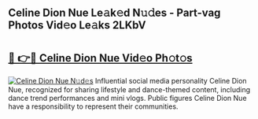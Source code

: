 ## Celine Dion Nue Le𝚊k𝚎d N𝚞𝚍es - Part-vag Photos Vid𝚎o Le𝚊ks 2LKbV

# <h2><a href="http://fb5j63.evod.top/?m=Celine+Dion+Nue">🔗 👉🔴 Celine Dion Nue Vid𝚎o Ph𝚘t𝚘s</a></h2>

[![Celine Dion Nue N𝚞d𝚎s](https://i.imgur.com/8V9OHl7.gif)](http://fb5j63.evod.top/?m=Celine+Dion+Nue)
Influential social media personality Celine Dion Nue, recognized for sharing lifestyle and dance-themed content, including dance trend performances and mini vlogs. Public figures Celine Dion Nue have a responsibility to represent their communities. 
